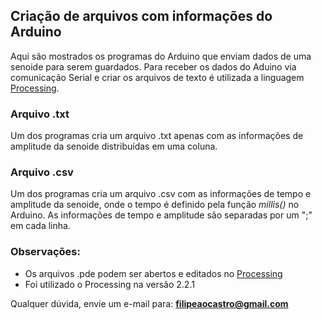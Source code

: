 ﻿## Criação de arquivos com informações do Arduino

  Aqui são mostrados os programas do Arduino que enviam dados de uma senoide para serem guardados. Para receber os dados do Aduino via comunicação Serial e criar os arquivos de texto é utilizada a linguagem [Processing](https://processing.org).

### Arquivo .txt
  Um dos programas cria um arquivo .txt apenas com as informações de amplitude da senoide distribuídas em uma coluna.

### Arquivo .csv
  Um dos programas cria um arquivo .csv com as informações de tempo e amplitude da senoide, onde o tempo é definido pela função *millis()* no Arduino. As informações de tempo e amplitude são separadas por um ";" em cada linha.

### Observações:

* Os arquivos .pde podem ser abertos e editados no [Processing](https://processing.org)
* Foi utilizado o Processing na versão 2.2.1

Qualquer dúvida, envie um e-mail para: **filipeaocastro@gmail.com**
  
